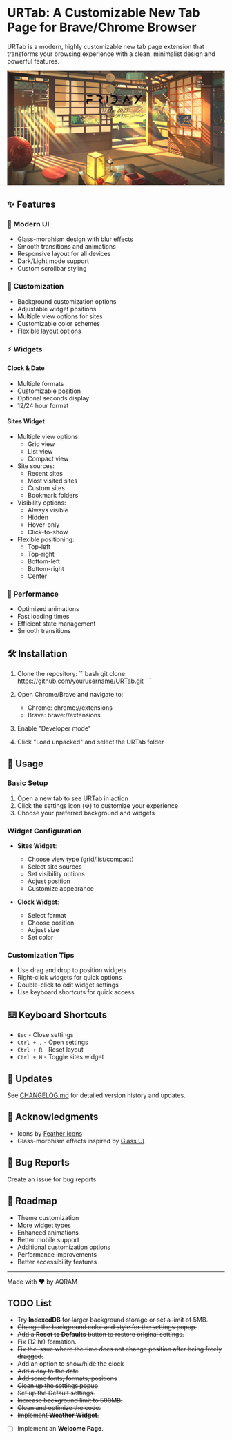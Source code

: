 # URTab: A Customizable New Tab Page for Brave/Chrome Browser

URTab is a modern, highly customizable new tab page extension that transforms your browsing experience with a clean, minimalist design and powerful features.

![URTab Preview](assets/preview.png)

## ✨ Features

### 🎨 Modern UI
- Glass-morphism design with blur effects
- Smooth transitions and animations
- Responsive layout for all devices
- Dark/Light mode support
- Custom scrollbar styling

### 🔧 Customization
- Background customization options
- Adjustable widget positions
- Multiple view options for sites
- Customizable color schemes
- Flexible layout options

### ⚡ Widgets
#### Clock & Date
- Multiple formats
- Customizable position
- Optional seconds display
- 12/24 hour format

#### Sites Widget
- Multiple view options:
  - Grid view
  - List view
  - Compact view
- Site sources:
  - Recent sites
  - Most visited sites
  - Custom sites
  - Bookmark folders
- Visibility options:
  - Always visible
  - Hidden
  - Hover-only
  - Click-to-show
- Flexible positioning:
  - Top-left
  - Top-right
  - Bottom-left
  - Bottom-right
  - Center

### 🚀 Performance
- Optimized animations
- Fast loading times
- Efficient state management
- Smooth transitions

## 🛠️ Installation

1. Clone the repository:
\`\`\`bash
git clone https://github.com/yourusername/URTab.git
\`\`\`

2. Open Chrome/Brave and navigate to:
   - Chrome: chrome://extensions
   - Brave: brave://extensions

3. Enable "Developer mode"

4. Click "Load unpacked" and select the URTab folder

## 📖 Usage

### Basic Setup
1. Open a new tab to see URTab in action
2. Click the settings icon (⚙️) to customize your experience
3. Choose your preferred background and widgets

### Widget Configuration
- **Sites Widget**: 
  - Choose view type (grid/list/compact)
  - Select site sources
  - Set visibility options
  - Adjust position
  - Customize appearance

- **Clock Widget**:
  - Select format
  - Choose position
  - Adjust size
  - Set color

### Customization Tips
- Use drag and drop to position widgets
- Right-click widgets for quick options
- Double-click to edit widget settings
- Use keyboard shortcuts for quick access

## ⌨️ Keyboard Shortcuts
- `Esc` - Close settings
- `Ctrl + ,` - Open settings
- `Ctrl + R` - Reset layout
- `Ctrl + H` - Toggle sites widget

## 🔄 Updates
See [CHANGELOG.md](CHANGELOG.md) for detailed version history and updates.

## 🙏 Acknowledgments
- Icons by [Feather Icons](https://feathericons.com/)
- Glass-morphism effects inspired by [Glass UI](https://ui.glass/)

## 🐛 Bug Reports
Create an issue for bug reports

## 🔮 Roadmap
- Theme customization
- More widget types
- Enhanced animations
- Better mobile support
- Additional customization options
- Performance improvements
- Better accessibility features

---
Made with ❤️ by AQRAM

## TODO List

- ~~Try **IndexedDB** for larger background storage or set a limit of 5MB.~~
- ~~Change the background color and style for the settings popup.~~
- ~~Add a **Reset to Defaults** button to restore original settings.~~
- ~~Fix (12 hr) formation.~~
- ~~Fix the issue where the time does not change position after being freely dragged.~~
- ~~Add an option to show/hide the clock~~
- ~~Add a day to the date~~
- ~~Add some fonts, formats, positions~~
- ~~Clean up the settings popup~~
- ~~Set up the Default settings.~~
- ~~Increase background limit to 500MB.~~
- ~~Clean and optimize the code.~~
- ~~Implement **Weather Widget**.~~
- [ ] Implement an **Welcome Page**.
